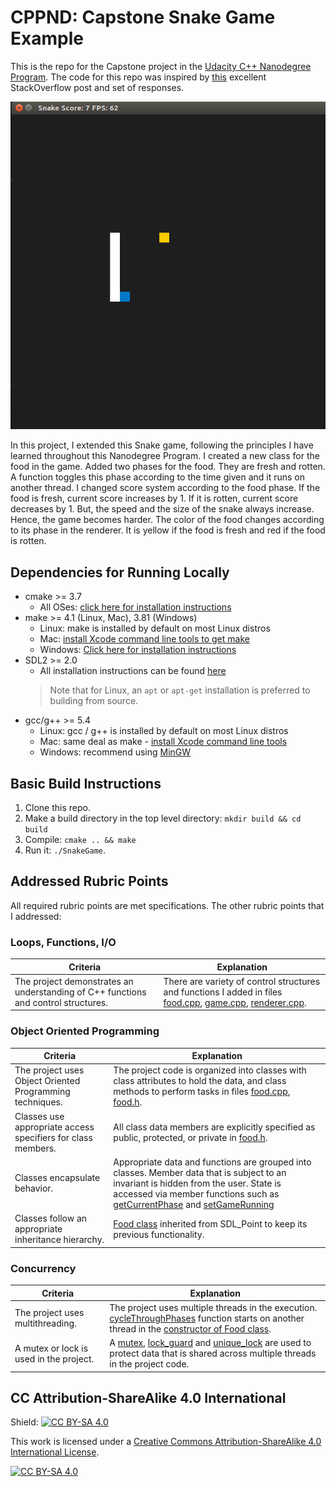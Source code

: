 # CPPND: Capstone Snake Game Example

This is the repo for the Capstone project in the [Udacity C++ Nanodegree Program](https://www.udacity.com/course/c-plus-plus-nanodegree--nd213). The code for this repo was inspired by [this](https://codereview.stackexchange.com/questions/212296/snake-game-in-c-with-sdl) excellent StackOverflow post and set of responses.

<img src="snake_game.gif"/>

In this project, I extended this Snake game, following the principles I have learned throughout this Nanodegree Program. I created a new class for the food in the game. Added two phases for the food. They are fresh and rotten. A function toggles this phase according to the time given and it runs on another thread. I changed score system according to the food phase. If the food is fresh, current score increases by 1. If it is rotten, current score decreases by 1. But, the speed and the size of the snake always increase. Hence, the game becomes harder. The color of the food changes according to its phase in the renderer. It is yellow if the food is fresh and red if the food is rotten.

## Dependencies for Running Locally
* cmake >= 3.7
  * All OSes: [click here for installation instructions](https://cmake.org/install/)
* make >= 4.1 (Linux, Mac), 3.81 (Windows)
  * Linux: make is installed by default on most Linux distros
  * Mac: [install Xcode command line tools to get make](https://developer.apple.com/xcode/features/)
  * Windows: [Click here for installation instructions](http://gnuwin32.sourceforge.net/packages/make.htm)
* SDL2 >= 2.0
  * All installation instructions can be found [here](https://wiki.libsdl.org/Installation)
  >Note that for Linux, an `apt` or `apt-get` installation is preferred to building from source. 
* gcc/g++ >= 5.4
  * Linux: gcc / g++ is installed by default on most Linux distros
  * Mac: same deal as make - [install Xcode command line tools](https://developer.apple.com/xcode/features/)
  * Windows: recommend using [MinGW](http://www.mingw.org/)

## Basic Build Instructions

1. Clone this repo.
2. Make a build directory in the top level directory: `mkdir build && cd build`
3. Compile: `cmake .. && make`
4. Run it: `./SnakeGame`.

## Addressed Rubric Points

All required rubric points are met specifications. The other rubric points that I addressed:

### Loops, Functions, I/O
Criteria | Explanation
--- | ---
The project demonstrates an understanding of C++ functions and control structures. | There are variety of control structures and functions I added in files [food.cpp](https://github.com/korhanmd/cppnd-capstone-project/blob/main/src/food.cpp), [game.cpp](https://github.com/korhanmd/cppnd-capstone-project/blob/main/src/game.cpp), [renderer.cpp](https://github.com/korhanmd/cppnd-capstone-project/blob/main/src/renderer.cpp).

### Object Oriented Programming
Criteria | Explanation
--- | ---
The project uses Object Oriented Programming techniques. | The project code is organized into classes with class attributes to hold the data, and class methods to perform tasks in files [food.cpp](https://github.com/korhanmd/cppnd-capstone-project/blob/main/src/food.cpp), [food.h](https://github.com/korhanmd/cppnd-capstone-project/blob/main/src/food.h).
Classes use appropriate access specifiers for class members. | All class data members are explicitly specified as public, protected, or private in [food.h](https://github.com/korhanmd/cppnd-capstone-project/blob/main/src/food.h).
Classes encapsulate behavior. | Appropriate data and functions are grouped into classes. Member data that is subject to an invariant is hidden from the user. State is accessed via member functions such as [getCurrentPhase](https://github.com/korhanmd/cppnd-capstone-project/blob/main/src/food.h#L18) and [setGameRunning](https://github.com/korhanmd/cppnd-capstone-project/blob/main/src/food.h#L19)
Classes follow an appropriate inheritance hierarchy. | [Food class](https://github.com/korhanmd/cppnd-capstone-project/blob/main/src/food.h#L13) inherited from SDL_Point to keep its previous functionality.

### Concurrency
Criteria | Explanation
--- | ---
The project uses multithreading. | The project uses multiple threads in the execution. [cycleThroughPhases](https://github.com/korhanmd/cppnd-capstone-project/blob/main/src/food.h#L27) function starts on another thread in the [constructor of Food class](https://github.com/korhanmd/cppnd-capstone-project/blob/main/src/food.cpp#L11).
A mutex or lock is used in the project. | A [mutex](https://github.com/korhanmd/cppnd-capstone-project/blob/main/src/food.h#L28), [lock_guard](https://github.com/korhanmd/cppnd-capstone-project/blob/main/src/food.cpp#L53) and [unique_lock](https://github.com/korhanmd/cppnd-capstone-project/blob/main/src/food.cpp#L37) are used to protect data that is shared across multiple threads in the project code.

## CC Attribution-ShareAlike 4.0 International


Shield: [![CC BY-SA 4.0][cc-by-sa-shield]][cc-by-sa]

This work is licensed under a
[Creative Commons Attribution-ShareAlike 4.0 International License][cc-by-sa].

[![CC BY-SA 4.0][cc-by-sa-image]][cc-by-sa]

[cc-by-sa]: http://creativecommons.org/licenses/by-sa/4.0/
[cc-by-sa-image]: https://licensebuttons.net/l/by-sa/4.0/88x31.png
[cc-by-sa-shield]: https://img.shields.io/badge/License-CC%20BY--SA%204.0-lightgrey.svg

